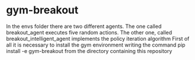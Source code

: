 # gym-breakout

In the envs folder there are two different agents. The one called breakout_agent executes five random actions. The other one, called breakout_intelligent_agent
implements the policy iteration algorithm
First of all it is necessary to install the gym environment writing the command pip install -e gym-breakout from the directory containing this repository
